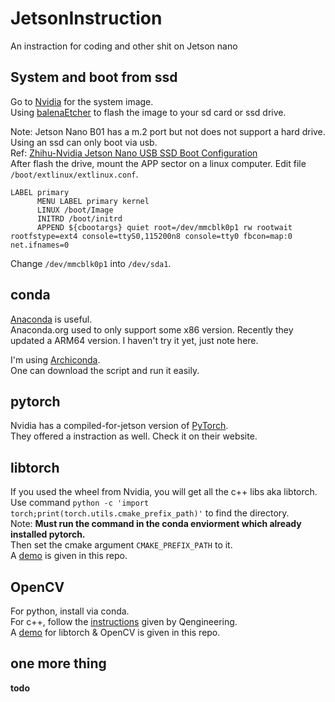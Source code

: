 # JetsonInstruction

An instraction for coding and other shit on Jetson nano  

## System and boot from ssd

Go to [Nvidia](https://developer.nvidia.com/embedded/downloads) for the system image.  
Using [balenaEtcher](https://www.balena.io/etcher/) to flash the image to your sd card or ssd drive.  

Note: Jetson Nano B01 has a m.2 port but not does not support a hard drive. Using an ssd can only boot via usb.  
Ref: [Zhihu-Nvidia Jetson Nano USB SSD Boot Configuration](https://zhuanlan.zhihu.com/p/346736716)  
After flash the drive, mount the APP sector on a linux computer. Edit file `/boot/extlinux/extlinux.conf`.  

```
LABEL primary
      MENU LABEL primary kernel
      LINUX /boot/Image
      INITRD /boot/initrd
      APPEND ${cbootargs} quiet root=/dev/mmcblk0p1 rw rootwait rootfstype=ext4 console=ttyS0,115200n8 console=tty0 fbcon=map:0 net.ifnames=0
```

Change `/dev/mmcblk0p1` into `/dev/sda1`.  

## conda

[Anaconda](https://www.anaconda.com/products/individual) is useful.  
Anaconda.org used to only support some x86 version. Recently they updated a ARM64 version. I haven't try it yet, just note here. 

I'm using [Archiconda](https://github.com/Archiconda/build-tools).  
One can download the script and run it easily.  

## pytorch

Nvidia has a compiled-for-jetson version of [PyTorch](https://forums.developer.nvidia.com/t/pytorch-for-jetson-version-1-9-0-now-available/72048).  
They offered a instraction as well. Check it on their website. 

## libtorch

If you used the wheel from Nvidia, you will get all the c++ libs aka libtorch.  
Use command `python -c 'import torch;print(torch.utils.cmake_prefix_path)'` to find the directory.  
Note: 
__Must run the command in the conda enviorment which already installed pytorch.__  
Then set the cmake argument `CMAKE_PREFIX_PATH` to it.  
A [demo](https://github.com/yuxiaoyuan0406/JetsonInstruction/tree/main/example/libtorch) is given in this repo.  

## OpenCV

For python, install via conda.  
For c++, follow the [instructions](https://github.com/Qengineering/Install-OpenCV-Jetson-Nano) given by Qengineering.  
A [demo](https://github.com/yuxiaoyuan0406/JetsonInstruction/tree/main/example/torchcv) for libtorch & OpenCV is given in this repo.  

## one more thing
__todo__
